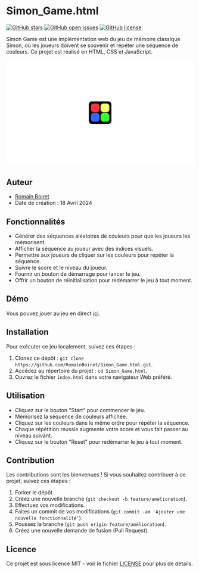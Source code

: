 # Simon_Game.html

[![GitHub stars](https://img.shields.io/github/stars/RomainBoiret/Simon_Game.html.svg)](https://github.com/RomainBoiret/Simon_Game.html/stargazers)
[![GitHub open issues](https://img.shields.io/github/issues/RomainBoiret/Simon_Game.html.svg)](https://github.com/RomainBoiret/Simon_Game.html/issues)
[![GitHub license](https://img.shields.io/github/license/RomainBoiret/Simon_Game.html.svg)](https://github.com/RomainBoiret/Simon_Game.html/blob/main/LICENSE)

Simon Game est une implémentation web du jeu de mémoire classique Simon, où les joueurs doivent se souvenir et répéter une séquence de couleurs. Ce projet est réalisé en HTML, CSS et JavaScript.

![Capture d'écran du jeu Simon](./images/Simon-logo.png)

## Auteur

- [Romain Boiret](https://github.com/RomainBoiret)
- Date de création : 18 Avril 2024

## Fonctionnalités

- Générer des séquences aléatoires de couleurs pour que les joueurs les mémorisent.
- Afficher la séquence au joueur avec des indices visuels.
- Permettre aux joueurs de cliquer sur les couleurs pour répéter la séquence.
- Suivre le score et le niveau du joueur.
- Fournir un bouton de démarrage pour lancer le jeu.
- Offrir un bouton de réinitialisation pour redémarrer le jeu à tout moment.

## Démo

Vous pouvez jouer au jeu en direct [ici](https://romainboiret.github.io/Simon_Game.html/).

## Installation

Pour exécuter ce jeu localement, suivez ces étapes :

1. Clonez ce dépôt : `git clone https://github.com/RomainBoiret/Simon_Game.html.git`.
2. Accédez au répertoire du projet : `cd Simon_Game.html`.
3. Ouvrez le fichier `index.html` dans votre navigateur Web préféré.

## Utilisation

- Cliquez sur le bouton "Start" pour commencer le jeu.
- Mémorisez la séquence de couleurs affichée.
- Cliquez sur les couleurs dans le même ordre pour répéter la séquence.
- Chaque répétition réussie augmente votre score et vous fait passer au niveau suivant.
- Cliquez sur le bouton "Reset" pour redémarrer le jeu à tout moment.

## Contribution

Les contributions sont les bienvenues ! Si vous souhaitez contribuer à ce projet, suivez ces étapes :

1. Forker le dépôt.
2. Créez une nouvelle branche (`git checkout -b feature/amélioration`).
3. Effectuez vos modifications.
4. Faites un commit de vos modifications (`git commit -am 'Ajouter une nouvelle fonctionnalité'`).
5. Poussez la branche (`git push origin feature/amélioration`).
6. Créez une nouvelle demande de fusion (Pull Request).

## Licence

Ce projet est sous licence MIT - voir le fichier [LICENSE](./LICENSE) pour plus de détails.
